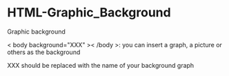 # HTML-Graphic_Background
Graphic background

< body background="XXX" >< /body >: you can insert a graph, a picture or others as the background

XXX should be replaced with the name of your background graph 
